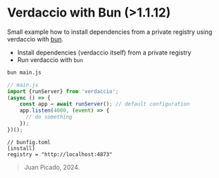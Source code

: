 # Verdaccio with Bun (>1.1.12)

Small example how to install dependencies from a private registry using verdaccio with [bun](https://bun.sh/).

- Install dependencies (verdaccio itself) from a private registry
- Run verdaccio with `bun`

```bash
bun main.js
```

```javascript
// main.js
import {runServer} from 'verdaccio';
(async () => {
    const app = await runServer(); // default configuration
    app.listen(4000, (event) => {
      // do something
    });
})();
```

```
// bunfig.toml
[install]
registry = "http://localhost:4873"
```

> Juan Picado, 2024.
